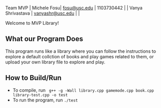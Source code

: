 Team MVP
| Michele Fosu| fosu@usc.edu | 1103730442 |
| Vanya Shrivastava | vanyashr@usc.edu | |

Welcome to MVP Library!

## What our Program Does

This program runs like a library where you can follow the instructions to explore a default 
collction of books and play games related to them, or upload your own library file to explore and play.

## How to Build/Run

- To compile, run ` g++ -g -Wall library.cpp gamemode.cpp book.cpp library-test.cpp -o test`
- To run the program, run `./test`
